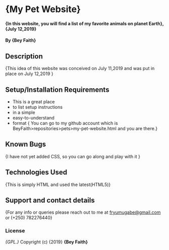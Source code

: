 # {My Pet Website}
#### {In this website, you will find a list of my favorite animals on planet Earth}, {July 12,2019}
#### By **{Bey Faith}**
## Description
{This idea of this website was conceived on July 11,2019 and was put in place on July 12,2019  }
## Setup/Installation Requirements
* This is a great place
* to list setup instructions
* in a simple
* easy-to-understand
* format
{ You can go to my github account which is BeyFaith>repositories>pets>my-pet-website.html and you are there.}
## Known Bugs
{I have not yet added CSS, so you can go along and play with it }
## Technologies Used
{This is simply HTML and used the latest(HTML5)}
## Support and contact details
{For any info or queries please reach out to me at fryumugabe@gmail.com or (+250) 782276440}
### License
*{GPL.}*
Copyright (c) {2019} **{Bey Faith}**